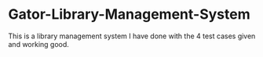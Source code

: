 # Gator-Library-Management-System
This is a library management system I have done with the 4 test cases given and working good.
